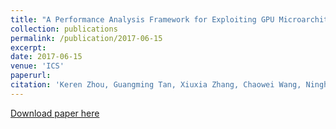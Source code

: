 ```yaml
---
title: "A Performance Analysis Framework for Exploiting GPU Microarchitectural Capability"
collection: publications
permalink: /publication/2017-06-15
excerpt:
date: 2017-06-15
venue: 'ICS'
paperurl:
citation: 'Keren Zhou, Guangming Tan, Xiuxia Zhang, Chaowei Wang, Ninghui Sun. &quot;A Performance Analysis Framework for Exploiting GPU Microarchitectural Capability.&quot; <i>ACM International Conference on Supercompting (ICS), 2017</i>'
---
```


[Download paper here](http://academicpages.github.io/files/paper2.pdf)
